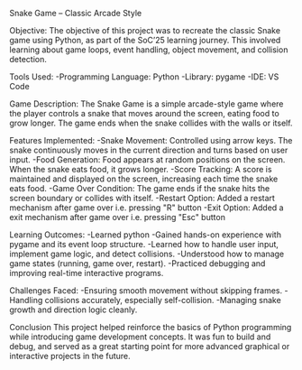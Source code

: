 Snake Game – Classic Arcade Style

Objective:
The objective of this project was to recreate the classic Snake game using Python, as part of the SoC’25 learning journey. This involved learning 
about game loops, event handling, object movement, and collision detection.

Tools Used:
-Programming Language: Python
-Library: pygame
-IDE: VS Code 

Game Description:
The Snake Game is a simple arcade-style game where the player controls a snake that moves around the screen, eating food to grow longer. The game 
ends when the snake collides with the walls or itself.

Features Implemented:
-Snake Movement: Controlled using arrow keys. The snake continuously moves in the current direction and turns based on user input.
-Food Generation: Food appears at random positions on the screen. When the snake eats food, it grows longer.
-Score Tracking: A score is maintained and displayed on the screen, increasing each time the snake eats food.
-Game Over Condition: The game ends if the snake hits the screen boundary or collides with itself.
-Restart Option: Added a restart mechanism after game over i.e. pressing "R" button
-Exit Option: Added a exit mechanism after game over i.e. pressing "Esc" button

Learning Outcomes:
-Learned python
-Gained hands-on experience with pygame and its event loop structure.
-Learned how to handle user input, implement game logic, and detect collisions.
-Understood how to manage game states (running, game over, restart).
-Practiced debugging and improving real-time interactive programs.

Challenges Faced:
-Ensuring smooth movement without skipping frames.
-Handling collisions accurately, especially self-collision.
-Managing snake growth and direction logic cleanly.

Conclusion
This project helped reinforce the basics of Python programming while introducing game development concepts. It was fun to build and debug, and served
as a great starting point for more advanced graphical or interactive projects in the future.
